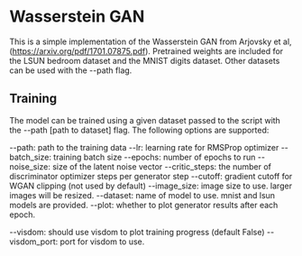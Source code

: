 # Wasserstein GAN

This is a simple implementation of the Wasserstein GAN from Arjovsky et al,
(https://arxiv.org/pdf/1701.07875.pdf). Pretrained weights are included for the
LSUN bedroom dataset and the MNIST digits dataset. Other datasets can be used
with the --path flag. 

## Training

The model can be trained using a given dataset passed to the script with the
--path [path to dataset] flag. The following options are supported:

--path: path to the training data
--lr: learning rate for RMSProp optimizer
--batch_size: training batch size
--epochs: number of epochs to run
--noise_size: size of the latent noise vector
--critic_steps: the number of discriminator optimizer steps per generator step
--cutoff: gradient cutoff for WGAN clipping (not used by default)
--image_size: image size to use. larger images will be resized.
--dataset: name of model to use. mnist and lsun models are provided.
--plot: whether to plot generator results after each epoch.

--visdom: should use visdom to plot training progress (default False)
--visdom_port: port for visdom to use.
